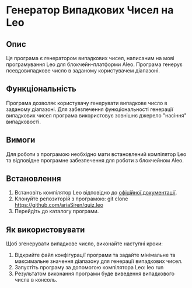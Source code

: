 # Генератор Випадкових Чисел на Leo

## Опис

Ця програма є генератором випадкових чисел, написаним на мові програмування Leo для блокчейн-платформи Aleo. Програма генерує псевдовипадкове число в заданому користувачем діапазоні.

## Функціональність

Програма дозволяє користувачу генерувати випадкове число в заданому діапазоні. Для забезпечення функціональності генерації випадкових чисел програма використовує зовнішнє джерело "насіння" випадковості.

## Вимоги

Для роботи з програмою необхідно мати встановлений компілятор Leo та відповідне програмне забезпечення для роботи з блокчейном Aleo.

## Встановлення

1. Встановіть компілятор Leo відповідно до [офіційної документації](https://docs.aleo.org/leo/getting-started/installation).
2. Клонуйте репозиторій з програмою: git clone https://github.com/ariaSiren/quiz.leo
3. Перейдіть до каталогу програми.

## Як використовувати

Щоб згенерувати випадкове число, виконайте наступні кроки:

1. Відкрийте файл конфігурації програми та задайте мінімальне та максимальне значення діапазону для генерації випадкових чисел.
2. Запустіть програму за допомогою компілятора Leo: leo run
3. Результатом виконання програми буде виведення випадкового числа в консоль.
